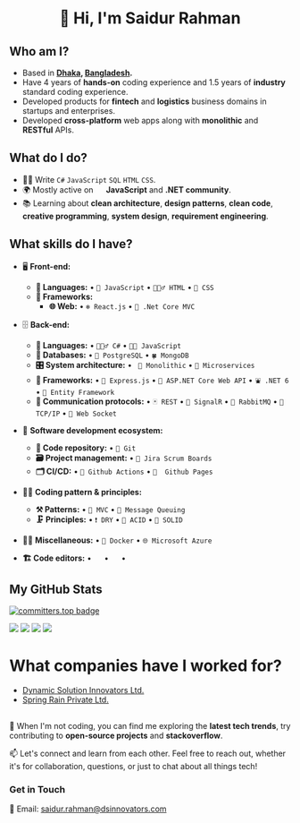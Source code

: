 <h1 align="center">👋 Hi, I'm Saidur Rahman</h1>

## Who am I?
- Based in **[Dhaka](https://en.wikipedia.org/wiki/Dhaka), [Bangladesh](https://en.wikipedia.org/wiki/Bangladesh).** 
- Have 4 years of **hands-on** coding experience and 1.5 years of **industry** standard coding experience.
- Developed products for **fintech** and **logistics** business domains in startups and enterprises.
- Developed  **cross-platform** web apps along with **monolithic** and **RESTful** APIs.

## What do I do?
- 👨‍💻 Write `C#` `JavaScript` `SQL`  `HTML` `CSS`.
- 🌍 Mostly active on <a href="https://www.linkedin.com/in/saidur-raahmaan"><img src="https://cdn-icons-png.flaticon.com/512/174/174857.png" height=15></a> <!--[LinkedIn](https://www.linkedin.com/in/saidur-raahmaan)--> **JavaScript** and **.NET community**.
- 📚 Learning about **clean architecture**, **design patterns**, **clean code**, **creative programming**, **system design**, **requirement engineering**.


## What skills do I have?
- 🖥 **Front-end:** 
  - **📜 Languages:** • `🌌 JavaScript` • `🧚🏻‍♂️ HTML` • `💮 CSS`
  - **🔬 Frameworks:**  
    - **🌐 Web:** • `❄️ React.js` • `🐙 .Net Core MVC`

- 🗄️ **Back-end:**
  - **📜 Languages:** • `🧙🏻‍♂️ C#` • `👨‍🔧 JavaScript`
  - **💾 Databases:** • `🎍 PostgreSQL` • `🍀 MongoDB`
  - **🎛 System architecture:** • ` 🎃 Monolithic` • `📮 Microservices`
  - **🔭 Frameworks:** • `📰 Express.js` • `🗼 ASP.NET Core Web API` • `⛲ .NET 6` • `🐧 Entity Framework`
  - **🔌 Communication protocols:** • `🃏 REST` • `💉 SignalR` • `💬 RabbitMQ` • `📲  TCP/IP` • `🔌 Web Socket`
- 🎡 **Software development ecosystem:**
  - **📁 Code repository:** • `💼 Git` 
  - **🗃 Project management:** • `🏢 Jira Scrum Boards` 
  - **🗂 CI/CD:** • `🔨 Github Actions` • `🔩  Github Pages`
- 🧙‍♂️ **Coding pattern & principles:**
  - **⚒ Patterns:** • `🌴 MVC` • `💬 Message Queuing`
  - **🗜 Principles:** • `❗ DRY` • `🔩 ACID` • `💪 SOLID`
- 🧙‍♂️ **Miscellaneous:**
  • `🐳 Docker` • `🌐 Microsoft Azure`
- **🏗️ Code editors:**
 • <a href="https://visualstudio.microsoft.com/"><img src="https://1000logos.net/wp-content/uploads/2020/08/Visual-Studio-Logo.png" height=15></a> • <a href="https://code.visualstudio.com/"><img src="https://seeklogo.com/images/V/visual-studio-code-logo-449D71944F-seeklogo.com.png" height=15></a> • <a href="https://notepad-plus-plus.org/"><img src="https://notepad-plus-plus.org/images/logo.svg" height=15></a>



## My GitHub Stats
[![committers.top badge](https://user-badge.committers.top/bangladesh_public/saidur-dsi.svg)](https://user-badge.committers.top/bangladesh_public/saidur-dsi)

![](https://github-readme-streak-stats.herokuapp.com/?user=saidur-dsi&theme=swift&hide_border=true)
![](https://github-readme-stats.vercel.app/api?username=saidur-dsi&show_icons=true&theme=swift&hide_border=true)
![](https://github-readme-stats.vercel.app/api/top-langs/?username=saidur-dsi&layout=compact&show_icons=true&theme=swift&hide_border=true)
![](https://github-profile-trophy.vercel.app/?username=saidur-dsi&count_private=true&show_icons=true&theme=swift&no-frame=false&no-bg=false)

# What companies have I worked for?
- [Dynamic Solution Innovators Ltd.](https://www.dsinnovators.com/)
- [Spring Rain Private Ltd.](https://springrain.io/)

## 
🚀 When I'm not coding, you can find me exploring the **latest tech trends**, try contributing to **open-source projects** and **stackoverflow**. 

📫 Let's connect and learn from each other. Feel free to reach out, whether it's for collaboration, questions, or just to chat about all things tech!

### Get in Touch

📧 Email: saidur.rahman@dsinnovators.com

